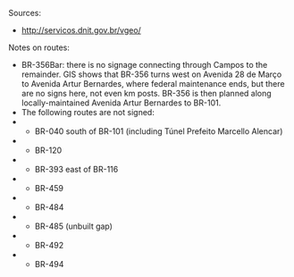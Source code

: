 Sources:
* http://servicos.dnit.gov.br/vgeo/

Notes on routes:
* BR-356Bar: there is no signage connecting through Campos to the remainder. GIS shows that BR-356 turns west on Avenida 28 de Março to Avenida Artur Bernardes, where federal maintenance ends, but there are no signs here, not even km posts. BR-356 is then planned along locally-maintained Avenida Artur Bernardes to BR-101.
* The following routes are not signed:
* * BR-040 south of BR-101 (including Túnel Prefeito Marcello Alencar)
* * BR-120
* * BR-393 east of BR-116
* * BR-459
* * BR-484
* * BR-485 (unbuilt gap)
* * BR-492
* * BR-494
